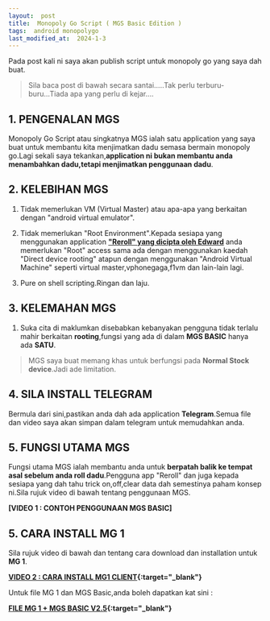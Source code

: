 ```yaml
---
layout:  post
title:  Monopoly Go Script ( MGS Basic Edition )
tags:  android monopolygo
last_modified_at:  2024-1-3
---
```

Pada post kali ni saya akan publish script untuk monopoly go yang saya dah buat.

> Sila baca post di bawah secara santai.....Tak perlu terburu-buru...Tiada apa yang perlu di kejar....

## 1. PENGENALAN MGS
Monopoly Go Script atau singkatnya MGS ialah satu application yang saya buat untuk membantu kita menjimatkan dadu semasa bermain monopoly go.Lagi sekali saya tekankan,**application ni bukan membantu anda menambahkan dadu,tetapi menjimatkan penggunaan dadu**.

## 2. KELEBIHAN MGS 
1. Tidak memerlukan VM (Virtual Master) atau apa-apa yang berkaitan dengan "android virtual emulator".

2. Tidak memerlukan "Root Environment".Kepada sesiapa yang menggunakan application **["Reroll" yang dicipta oleh Edward](https://discord.com/invite/monopolysecrets)** anda memerlukan "Root" access sama ada dengan menggunakan kaedah "Direct device rooting" atapun dengan menggunakan "Android Virtual Machine" seperti virtual master,vphonegaga,f1vm dan lain-lain lagi.

3. Pure on shell scripting.Ringan dan laju.

## 3. KELEMAHAN MGS
1. Suka cita di maklumkan disebabkan kebanyakan pengguna tidak terlalu mahir berkaitan **rooting**,fungsi yang ada di dalam **MGS BASIC** hanya ada **SATU**.

> MGS saya buat memang khas untuk berfungsi pada **Normal Stock device**.Jadi ade limitation.

## 4. SILA INSTALL TELEGRAM
Bermula dari sini,pastikan anda dah ada application **Telegram**.Semua file dan video saya akan simpan dalam telegram untuk memudahkan anda.

## 5. FUNGSI UTAMA MGS
Fungsi utama MGS ialah membantu anda untuk **berpatah balik ke tempat asal sebelum anda roll dadu**.Pengguna app "Reroll" dan juga kepada sesiapa yang dah tahu trick on,off,clear data dah semestinya paham konsep ni.Sila rujuk video di bawah tentang penggunaan MGS.

**[VIDEO 1 : CONTOH PENGGUNAAN MGS BASIC]**

## 5. CARA INSTALL MG 1
Sila rujuk video di bawah dan tentang cara download dan installation untuk **MG 1**.

**[VIDEO 2 : CARA INSTALL MG1 CLIENT](httls://www.test.com){:target="_blank"}**

Untuk file MG 1 dan MGS Basic,anda boleh dapatkan kat sini :

**[FILE MG 1 + MGS BASIC V2.5](https://t.me/+916x0odcxsQyNDBl){:target="_blank"}**

